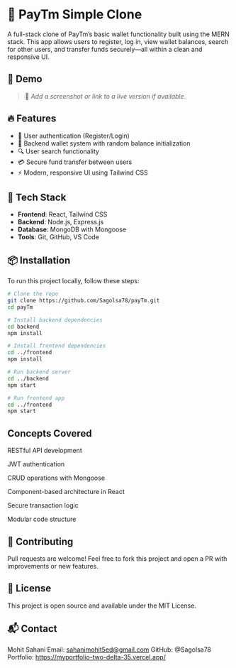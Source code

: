 # 💸 PayTm Simple Clone

A full-stack clone of PayTm’s basic wallet functionality built using the MERN stack. This app allows users to register, log in, view wallet balances, search for other users, and transfer funds securely—all within a clean and responsive UI.

## 🚀 Demo

> 🧪 *Add a screenshot or link to a live version if available.*

## 🔥 Features

- 🔐 User authentication (Register/Login)
- 💼 Backend wallet system with random balance initialization
- 🔍 User search functionality
- 💳 Secure fund transfer between users
- ⚡ Modern, responsive UI using Tailwind CSS

## 🧰 Tech Stack

- **Frontend**: React, Tailwind CSS
- **Backend**: Node.js, Express.js
- **Database**: MongoDB with Mongoose
- **Tools**: Git, GitHub, VS Code

## 📦 Installation

To run this project locally, follow these steps:

```bash
# Clone the repo
git clone https://github.com/Sagolsa78/payTm.git
cd payTm

# Install backend dependencies
cd backend
npm install

# Install frontend dependencies
cd ../frontend
npm install

# Run backend server
cd ../backend
npm start

# Run frontend app
cd ../frontend
npm start
```



## Concepts Covered
RESTful API development

JWT authentication

CRUD operations with Mongoose

Component-based architecture in React

Secure transaction logic

Modular code structure

## 🤝 Contributing
Pull requests are welcome! Feel free to fork this project and open a PR with improvements or new features.

## 📄 License
This project is open source and available under the MIT License.

## 📬 Contact
Mohit Sahani
Email: sahanimohit5ed@gmail.com
GitHub: @Sagolsa78
Portfolio: https://myportfolio-two-delta-35.vercel.app/